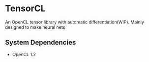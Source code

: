 # TensorCL
An OpenCL tensor library with automatic differentiation(WIP).
Mainly designed to make neural nets

## System Dependencies
* OpenCL 1.2
